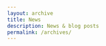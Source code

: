 ```yaml
---
layout: archive
title: News
description: News & blog posts
permalink: /archives/
---
```


<!-- Content here would shop up above your list of posts -->
